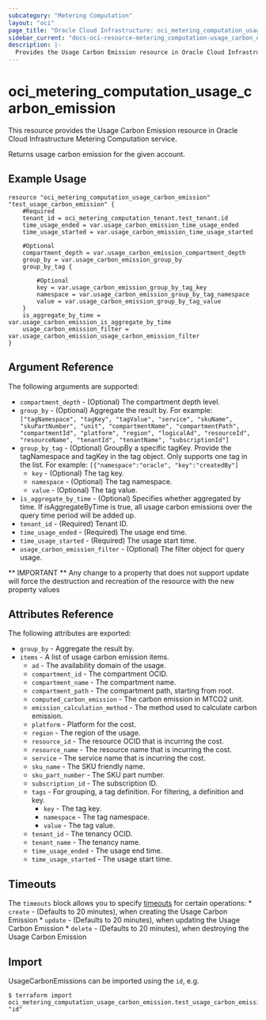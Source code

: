 ```yaml
---
subcategory: "Metering Computation"
layout: "oci"
page_title: "Oracle Cloud Infrastructure: oci_metering_computation_usage_carbon_emission"
sidebar_current: "docs-oci-resource-metering_computation-usage_carbon_emission"
description: |-
  Provides the Usage Carbon Emission resource in Oracle Cloud Infrastructure Metering Computation service
---
```


# oci_metering_computation_usage_carbon_emission
This resource provides the Usage Carbon Emission resource in Oracle Cloud Infrastructure Metering Computation service.

Returns usage carbon emission for the given account.


## Example Usage

```hcl
resource "oci_metering_computation_usage_carbon_emission" "test_usage_carbon_emission" {
	#Required
	tenant_id = oci_metering_computation_tenant.test_tenant.id
	time_usage_ended = var.usage_carbon_emission_time_usage_ended
	time_usage_started = var.usage_carbon_emission_time_usage_started

	#Optional
	compartment_depth = var.usage_carbon_emission_compartment_depth
	group_by = var.usage_carbon_emission_group_by
	group_by_tag {

		#Optional
		key = var.usage_carbon_emission_group_by_tag_key
		namespace = var.usage_carbon_emission_group_by_tag_namespace
		value = var.usage_carbon_emission_group_by_tag_value
	}
	is_aggregate_by_time = var.usage_carbon_emission_is_aggregate_by_time
	usage_carbon_emission_filter = var.usage_carbon_emission_usage_carbon_emission_filter
}
```

## Argument Reference

The following arguments are supported:

* `compartment_depth` - (Optional) The compartment depth level.
* `group_by` - (Optional) Aggregate the result by. For example: `["tagNamespace", "tagKey", "tagValue", "service", "skuName", "skuPartNumber", "unit", "compartmentName", "compartmentPath", "compartmentId", "platform", "region", "logicalAd", "resourceId", "resourceName", "tenantId", "tenantName", "subscriptionId"]` 
* `group_by_tag` - (Optional) GroupBy a specific tagKey. Provide the tagNamespace and tagKey in the tag object. Only supports one tag in the list. For example: `[{"namespace":"oracle", "key":"createdBy"]` 
	* `key` - (Optional) The tag key.
	* `namespace` - (Optional) The tag namespace.
	* `value` - (Optional) The tag value.
* `is_aggregate_by_time` - (Optional) Specifies whether aggregated by time. If isAggregateByTime is true, all usage carbon emissions over the query time period will be added up.
* `tenant_id` - (Required) Tenant ID.
* `time_usage_ended` - (Required) The usage end time.
* `time_usage_started` - (Required) The usage start time.
* `usage_carbon_emission_filter` - (Optional) The filter object for query usage.


** IMPORTANT **
Any change to a property that does not support update will force the destruction and recreation of the resource with the new property values

## Attributes Reference

The following attributes are exported:

* `group_by` - Aggregate the result by.
* `items` - A list of usage carbon emission items.
	* `ad` - The availability domain of the usage.
	* `compartment_id` - The compartment OCID.
	* `compartment_name` - The compartment name.
	* `compartment_path` - The compartment path, starting from root.
	* `computed_carbon_emission` - The carbon emission in MTCO2 unit.
	* `emission_calculation_method` - The method used to calculate carbon emission.
	* `platform` - Platform for the cost.
	* `region` - The region of the usage.
	* `resource_id` - The resource OCID that is incurring the cost.
	* `resource_name` - The resource name that is incurring the cost.
	* `service` - The service name that is incurring the cost.
	* `sku_name` - The SKU friendly name.
	* `sku_part_number` - The SKU part number.
	* `subscription_id` - The subscription ID.
	* `tags` - For grouping, a tag definition. For filtering, a definition and key.
		* `key` - The tag key.
		* `namespace` - The tag namespace.
		* `value` - The tag value.
	* `tenant_id` - The tenancy OCID.
	* `tenant_name` - The tenancy name.
	* `time_usage_ended` - The usage end time.
	* `time_usage_started` - The usage start time.

## Timeouts

The `timeouts` block allows you to specify [timeouts](https://registry.terraform.io/providers/oracle/oci/latest/docs/guides/changing_timeouts) for certain operations:
	* `create` - (Defaults to 20 minutes), when creating the Usage Carbon Emission
	* `update` - (Defaults to 20 minutes), when updating the Usage Carbon Emission
	* `delete` - (Defaults to 20 minutes), when destroying the Usage Carbon Emission


## Import

UsageCarbonEmissions can be imported using the `id`, e.g.

```
$ terraform import oci_metering_computation_usage_carbon_emission.test_usage_carbon_emission "id"
```

